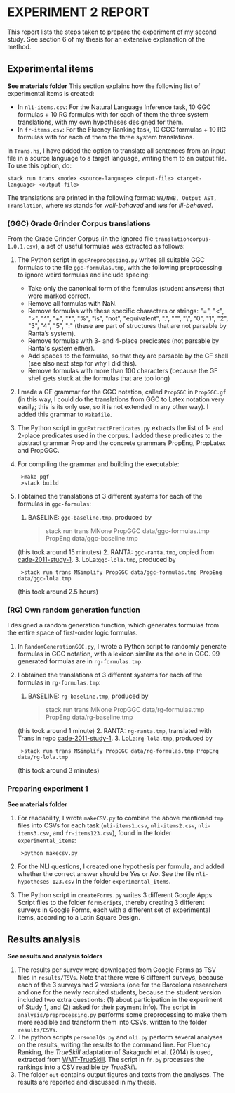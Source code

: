 # EXPERIMENT 2 REPORT

This report lists the steps taken to prepare the experiment of my second study. See section 6 of my thesis for an extensive explanation of the method.

## Experimental items
**See materials folder**
This section explains how the following list of experimental items is created:
- In `nli-items.csv`: For the Natural Language Inference task, 10 GGC formulas + 10 RG formulas with for each of them the three system translations, with my own hypotheses designed for them.
- In `fr-items.csv`: For the Fluency Ranking task, 10 GGC formulas + 10 RG formulas  with for each of them the three system translations.

In `Trans.hs`, I have added the option to translate all sentences from an input file in a source language to a target language, writing them to an output file. To use this option, do:

    stack run trans <mode> <source-language> <input-file> <target-language> <output-file>

The translations are printed in the following format: `WB/NWB, Output AST, Translation`, where `WB` stands for *well-behaved* and `NWB` for *ill-behaved*.

### (GGC) Grade Grinder Corpus translations
From the Grade Grinder Corpus (in the ignored file `translationcorpus-1.0.1.csv`), a set of useful formulas was extracted as follows:

1. The Python script in `ggcPreprocessing.py` writes all suitable GGC formulas to the file `ggc-formulas.tmp`, with the following preprocessing to ignore weird formulas and include spacing:
	- Take only the canonical form of the formulas (student answers) that were marked correct.
	- Remove all formulas with NaN.
	- Remove formulas with these specific characters or strings: "=", "<", ">", "^", "+", "*", "%", "is", "not", "equivalent", ".", "\"", "\\", "0", "1", "2", "3", "4", "5", ":" (these are part of structures that are not parsable by Ranta’s system).
	- Remove formulas with 3- and 4-place predicates (not parsable by Ranta's system either).
	- Add spaces to the formulas, so that they are parsable by the GF shell (see also next step for why I did this).
	- Remove formulas with more than 100 characters (because the GF shell gets stuck at the formulas that are too long)

2. I made a GF grammar for the GGC notation, called `PropGGC` in `PropGGC.gf` (in this way, I could do the translations from GGC to Latex notation very easily; this is its only use, so it is not extended in any other way). I added this grammar to `Makefile`.
3. The Python script in `ggcExtractPredicates.py` extracts the list of 1- and 2-place predicates used in the corpus. I added these predicates to the abstract grammar Prop and the concrete grammars PropEng, PropLatex and PropGGC.
4. For compiling the grammar and building the executable:

        >make pgf
		>stack build
5. I obtained the translations of 3 different systems for each of the formulas in `ggc-formulas`:
    1. BASELINE: `ggc-baseline.tmp`, produced by
    
         >stack run trans MNone PropGGC data/ggc-formulas.tmp PropEng data/ggc-baseline.tmp
    
    (this took around 15 minutes)
    2. RANTA: `ggc-ranta.tmp`, copied from [cade-2011-study-1](https://github.com/ElzevanderWerf/cade-2011-study-1/blob/master/out/ggc-eng.tmp).
    3. LoLa:`ggc-lola.tmp`, produced by
            
        >stack run trans MSimplify PropGGC data/ggc-formulas.tmp PropEng data/ggc-lola.tmp
	
	(this took around 2.5 hours)


### (RG) Own random generation function
I designed a random generation function, which generates formulas from the entire space of first-order logic formulas.

1. In `RandomGenerationGGC.py`, I wrote a Python script to randomly generate formulas in GGC notation, with a lexicon similar as the one in GGC. 99 generated formulas are in `rg-formulas.tmp`.

5. I obtained the translations of 3 different systems for each of the formulas in `rg-formulas.tmp`:
    1. BASELINE: `rg-baseline.tmp`, produced by
    
         >stack run trans MNone PropGGC data/rg-formulas.tmp PropEng data/rg-baseline.tmp
    
    (this took around 1 minute)
    2. RANTA: `rg-ranta.tmp`, translated with Trans in repo [cade-2011-study-1](https://github.com/ElzevanderWerf/cade-2011-study-1/blob/master/out/test3Eng.tmp).
    3. LoLa:`rg-lola.tmp`, produced by
            
        >stack run trans MSimplify PropGGC data/rg-formulas.tmp PropEng data/rg-lola.tmp
	
	(this took around 3 minutes)

		
### Preparing experiment 1
**See materials folder**
1. For readability, I wrote `makeCSV.py` to combine the above mentioned `tmp` files into CSVs for each task (`nli-items1.csv`, `nli-items2.csv`, `nli-items3.csv`, and `fr-items123.csv`), found in the folder `experimental_items`:

		>python makecsv.py   
2. For the NLI questions, I created one hypothesis per formula, and added whether the correct answer should be *Yes* or *No*. See the file `nli-hypotheses 123.csv` in the folder `experimental_items`.
3. The Python script in `createForms.py` writes 3 different Google Apps Script files to the folder `formScripts`, thereby creating 3 different surveys in Google Forms, each with a different set of experimental items, according to a Latin Square Design.

## Results analysis
**See results and analysis folders**
1. The results per survey were downloaded from Google Forms as TSV files in `results/TSVs`. Note that there were 6 different surveys, because each of the 3 surveys had 2 versions (one for the Barcelona researchers and one for the newly recruited students, because the student version included two extra questionts: (1) about participation in the experiment of Study 1, and (2) asked for their payment info). The script in `analysis/preprocessing.py` performs some preprocessing to make them more readible and transform them into CSVs, written to the folder `results/CSVs`.
2. The python scripts `personalQs.py` and `nli.py` perform several analyses on the results, writing the results to the command line. For Fluency Ranking, the *TrueSkill* adaptation of Sakaguchi et al. (2014) is used, extracted from [WMT-TrueSkill](www.github.com/keisks/wmt-trueskill). The script in `fr.py` processes the rankings into a CSV readible by *TrueSkill*.
3. The folder `out` contains output figures and texts from the analyses. The results are reported and discussed in my thesis.